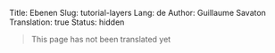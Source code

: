 Title: Ebenen
Slug: tutorial-layers
Lang: de
Author: Guillaume Savaton
Translation: true
Status: hidden

> This page has not been translated yet
